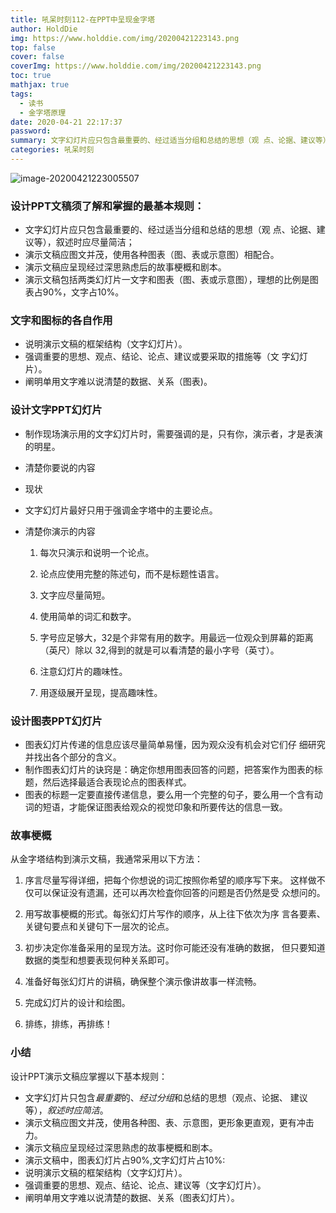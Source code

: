 ```yaml
---
title: 吼呆时刻112-在PPT中呈现金字塔
author: HoldDie
img: https://www.holddie.com/img/20200421223143.png
top: false
cover: false
coverImg: https://www.holddie.com/img/20200421223143.png
toc: true
mathjax: true
tags:
  - 读书
  - 金字塔原理
date: 2020-04-21 22:17:37
password:
summary: 文字幻灯片应只包含最重要的、经过适当分组和总结的思想（观 点、论据、建议等），叙述时应尽量简洁；
categories: 吼呆时刻
---
```


![image-20200421223005507](https://www.holddie.com/img/20200421223143.png)

### 设计PPT文稿须了解和掌握的最基本规则：

- 文字幻灯片应只包含最重要的、经过适当分组和总结的思想（观 点、论据、建议等），叙述时应尽量简洁；
- 演示文稿应图文并茂，使用各种图表（图、表或示意图）相配合。
- 演示文稿应呈现经过深思熟虑后的故事梗概和剧本。
- 演示文稿包括两类幻灯片一文字和图表（图、表或示意图），理想的比例是图表占90%，文字占10%。

### 文字和图标的各自作用

- 说明演示文稿的框架结构（文字幻灯片）。
- 强调重要的思想、观点、结论、论点、建议或要采取的措施等（文 字幻灯片）。
- 阐明单用文字难以说清楚的数据、关系（图表)。

### 设计文字PPT幻灯片

- 制作现场演示用的文字幻灯片时，需要强调的是，只有你，演示者，才是表演的明星。

- 清楚你要说的内容

- 现状

- 文字幻灯片最好只用于强调金字塔中的主要论点。

- 清楚你演示的内容

  1. 每次只演示和说明一个论点。

  2. 论点应使用完整的陈述句，而不是标题性语言。

  3. 文字应尽量简短。

  4. 使用简单的词汇和数字。

  5. 字号应足够大，32是个非常有用的数字。用最远一位观众到屏幕的距离（英尺）除以 32,得到的就是可以看清楚的最小字号（英寸）。

  6. 注意幻灯片的趣味性。

  7. 用逐级展开呈现，提高趣味性。


### 设计图表PPT幻灯片

- 图表幻灯片传递的信息应该尽量简单易懂，因为观众没有机会对它们仔 细研究并找出各个部分的含义。
- 制作图表幻灯片的诀窍是：确定你想用图表回答的问题，把答案作为图表的标题，然后选择最适合表现论点的图表样式。
- 图表的标题一定要直接传递信息，要么用一个完整的句子，要么用一个含有动词的短语，才能保证图表给观众的视觉印象和所要传达的信息一致。

### 故事梗概

从金字塔结构到演示文稿，我通常采用以下方法：

  1. 序言尽量写得详细，把每个你想说的词汇按照你希望的顺序写下来。 这样做不仅可以保证没有遗漏，还可以再次检査你回答的问题是否仍然是受 众想问的。

  2. 用写故事梗概的形式。每张幻灯片写作的顺序，从上往下依次为序 言各要素、关键句要点和关键句下一层次的论点。
  3. 初步决定你准备采用的呈现方法。这时你可能还没有准确的数据， 但只要知道数据的类型和想要表现何种关系即可。
  4. 准备好每张幻灯片的讲稿，确保整个演示像讲故事一样流畅。
  5. 完成幻灯片的设计和绘图。
  6. 排练，排练，再排练！

### 小结

设计PPT演示文稿应掌握以下基本规则：
- 文字幻灯片只包含*最重要*的、*经过分组*和总结的思想（观点、论据、 建议等），*叙述时应简洁*。
- 演示文稿应图文并茂，使用各种图、表、示意图，更形象更直观，更有冲击力。
- 演示文稿应呈现经过深思熟虑的故事梗概和剧本。
- 演示文稿中，图表幻灯片占90%,文字幻灯片占10%:
- 说明演示文稿的框架结构（文字幻灯片）。
- 强调重要的思想、观点、结论、论点、建议等（文字幻灯片）。
- 阐明单用文字难以说清楚的数据、关系（图表幻灯片）。


